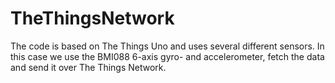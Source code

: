 # TheThingsNetwork
The code is based on The Things Uno and uses several different sensors. In this case we use the BMI088 6-axis gyro- and accelerometer, fetch the data and send it over The Things Network. 
